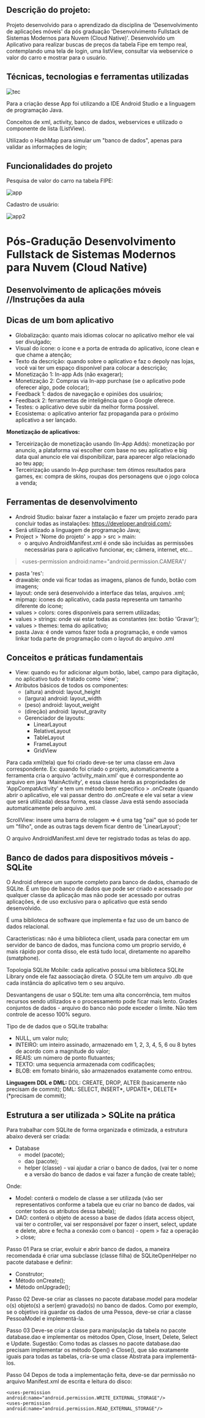 ## Descrição do projeto:
Projeto desenvolvido para o aprendizado da disciplina de 'Desenvolvimento de aplicações móveis' da pós graduação 'Desenvolvimento Fullstack de Sistemas Modernos para Nuvem (Cloud Native)'.
Desenvolvido um Aplicativo para realizar buscas de preços da tabela Fipe em tempo real, contemplando uma tela de login, uma listView, consultar via webservice o valor do carro e mostrar para o usuário.

## Técnicas, tecnologias e ferramentas utilizadas

![tec](https://user-images.githubusercontent.com/59203960/185496357-22cbd25e-c3c5-4044-979f-a09ac1cd7caa.png)

Para a criação desse App foi utilizando a IDE Android Studio e a linguagem de programação Java.

Conceitos de xml, activity, banco de dados, webservices e utilizado o componente de lista (ListView).

Utilizado o HashMap para simular um "banco de dados", apenas para validar as informações de login;

## Funcionalidades do projeto

Pesquisa de valor do carro na tabela FIPE:

![app](https://user-images.githubusercontent.com/59203960/185494332-73e35d30-6e49-4842-a549-5eb0b17c8859.gif)

Cadastro de usuário:

![app2](https://user-images.githubusercontent.com/59203960/185494357-bdbf98ed-7edf-4d2a-a380-7c8650eaedd7.gif)


# Pós-Gradução Desenvolvimento Fullstack de Sistemas Modernos para Nuvem (Cloud Native)

## Desenvolvimento de aplicações móveis //Instruções da aula

## Dicas de um bom aplicativo

- Globalização: quanto mais idiomas colocar no aplicativo melhor ele vai ser divulgado;
- Visual do ícone: o ícone e a porta de entrada do aplicativo, ícone clean e que chame a atenção;
- Texto da descrição: quando sobre o aplicativo e faz o depoly nas lojas, você vai ter um espaço disponível para colocar a descrição;
- Monetização 1: In-app Ads (não exagerar);
- Monetização 2: Compras via In-app purchase (se o aplicativo pode oferecer algo, pode colocar);
- Feedback 1: dados de navegação e opiniões dos usuários;
- Feedback 2: ferramentas de inteligência que o Google oferece.
- Testes: o aplicativo deve subir da melhor forma possível.
- Ecosistema: o aplicativo anterior faz propaganda para o próximo aplicativo a ser lançado.

**Monetização de aplicativos:**
- Terceirização de monetização usando (In-App Adds): monetização por anuncio, a plataforma vai escolher com base no seu aplicativo e big data qual anuncio ele vai disponibilizar, para aparecer algo relacionado ao teu app;
- Terceirização usando In-App purchase: tem ótimos resultados para games, ex: compra de skins, roupas dos personagens que o jogo coloca a venda;

## Ferramentas de desenvolvimento

- Android Studio: baixar fazer a instalação e fazer um projeto zerado para concluir todas as instalações: https://developer.android.com/;
- Será utilizado a linguagem de programação Java;
- Project > 'Nome do projeto' > app > src > main:
    - o arquivo AndroidManifest.xml é onde são incluidas as permissões necessárias para o aplicativo funcionar, ex; câmera, internet, etc...

> <uses-permission android:name="android.permission.CAMERA"/

- pasta 'res':
- drawable: onde vai ficar todas as imagens, planos de fundo, botão com imagens;
- layout: onde será desenvolvido a interface das telas, arquivos .xml;
- mipmap: ícones do aplicativo, cada pasta representa um tamanho diferente do ícone;
- values > colors: cores disponíveis para serrem utilizadas;
- values > strings: onde vai estar todas as constantes (ex: botão 'Gravar');
- values > themes: tema do aplicativo;
- pasta Java: é onde vamos fazer toda a programação, e onde vamos linkar toda parte de programação com o layout do arquivo .xml

## Conceitos e práticas fundamentais

- View: quando eu for adicionar algum botão, label, campo para digitação, no aplicativo tudo é tratado como 'view';
- Atributos básicos de todos os componentes:
  - (altura) android: layout_height
  - (largura) android: layout_width
  - (peso) android: layout_weight
  - (direção) android: layout_gravity
  - Gerenciador de layouts:
    - LinearLayout
    - RelativeLayout
    - TableLayout
    - FrameLayout
    - GridView

Para cada xml(tela) que foi criado deve-se ter uma classe em Java correspondente. Ex: quando foi criado o projeto, automaticamente a ferramenta cria o arquivo 'activity_main.xml' que é correspondente ao arquivo em java 'MainActivity', e essa classe herda as propriedades de 'AppCompatActivity' e tem um método bem especifico > .onCreate (quando abrir o aplicativo, ele vai passar dentro do .onCreate e ele vai setar a view que será utilizada) dessa forma, essa classe Java está sendo associada automaticamente pelo arquivo .xml.

ScrollView: insere uma barra de rolagem => é uma tag "pai" que só pode ter um "filho", onde as outras tags devem ficar dentro de 'LinearLayout';

O arquivo AndroidManifest.xml deve ter registrado todas as telas do app.

## Banco de dados para dispositivos móveis - SQLite

O Android oferece um suporte completo para banco de dados, chamado de SQLite. É um tipo de banco de dados que pode ser criado e acessado por qualquer classe da aplicação mas não pode ser acessado por outras aplicações, é de uso exclusivo para o aplicativo que está sendo desenvolvido.

É uma biblioteca de software que implementa e faz uso de um banco de dados relacional.

Caracteristicas: não é uma biblioteca client, usada para conectar em um servidor de banco de dados, mas funciona como um proprio servido, é mais rápido por conta disso, ele está tudo local, diretamente no aparelho (smatphone).

Topologia SQLite Mobile: cada aplicativo possui uma biblioteca SQLite Library onde ele faz aassociação direta. O SQLite tem um arquivo .db que cada instância do aplicativo tem o seu arquivo.

Desvantangens de usar o SQLite: tem uma alta concorrência, tem muitos recursos sendo utilizados e o processamento pode ficar mais lento. Grades conjuntos de dados - arquivo do banco não pode exceder o limite. Não tem controle de acesso 100% seguro.

Tipo de de dados que o SQLite trabalha:

- NULL, um valor nulo;
- INTEIRO: um inteiro assinado, armazenado em 1, 2, 3, 4, 5, 6 ou 8 bytes de acordo com a magnitude do valor;
- REAIS:  um número de ponto flutuantes;
- TEXTO: uma sequencia armazenada com codificações;
- BLOB: em fomato binário, são armazenados exatamente como entrou.

**Linguagem DDL e DML:**
DDL: CREATE, DROP, ALTER (basicamente não precisam de commit);
DML: SELECT, INSERT*, UPDATE*, DELETE* (*precisam de commit);

## Estrutura a ser utilizada > SQLite na prática

Para trabalhar com SQLite de forma organizada e otimizada, a estrutura abaixo deverá ser criada:

- Database
    - model (pacote);
    - dao (pacote);
    - helper (classe) - vai ajudar a criar o banco de dados, (vai ter o nome e a versão do banco de dados e vai fazer a função de create table);

Onde:

- Model: conterá o modelo de classe a ser utilizada (vão ser representativos conforme a tabela que eu criar no banco de dados, vai conter todos os atributos dessa tabela);
- DAO: conterá o objeto de acesso a base de dados (data access object, vai ter o controller, vai ser responsável por fazer o insert, select, update e delete, abre e fecha a conexão com o banco) -  opem > faz a operação > close;

Passo 01
Para se criar, evoluir e abrir banco de dados, a maneira recomendada é criar uma subclasse (classe filha) de SQLiteOpenHelper no pacote database e definir:

- Construtor;
- Método onCreate();
- Método onUpgrade();

Passo 02
Deve-se criar as classes no pacote database.model para modelar o(s) objeto(s) a ser(em) gravado(s) no banco de dados. Como por exemplo, se o objetivo irá guardar os dados de uma Pessoa, deve-se criar a classe PessoaModel e implementá-la.

Passo 03
Deve-se criar a classe para manipulação da tabela no pacote database.dao e implementar os métodos Open, Close, Insert, Delete, Select e Update.
Sugestão: Como todas as classes no pacote database.dao precisam implementar os método Open() e Close(), que são exatamente iguais para todas as tabelas, cria-se uma classe Abstrata para implementá-los.

Passo 04
Depos de toda a implementação feita, deve-se dar permissão no arquivo Manifest.xml de escrita e leitura do disco:

    <uses-permission android:name="android.permission.WRITE_EXTERNAL_STORAGE"/>  
    <uses-permission android:name="android.permission.READ_EXTERNAL_STORAGE"/>

